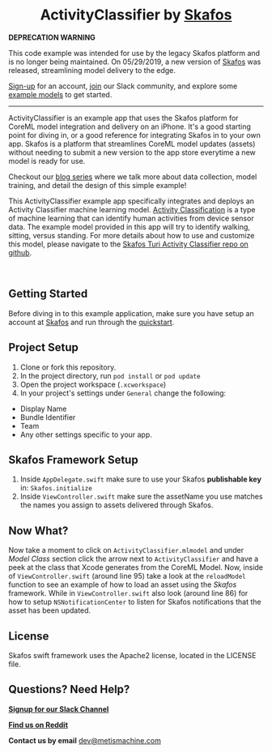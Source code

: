 <h1 align="center">ActivityClassifier by <a href="https://skafos.ai">Skafos</a></h1>


**DEPRECATION WARNING**

This code example was intended for use by the legacy Skafos platform and is no longer being maintained. On 05/29/2019, a new version of [Skafos](https://skafos.ai) was released, streamlining model delivery to the edge.

[Sign-up](https://dashboard.skafos.ai/sign-up) for an account, [join](https://join.slack.com/t/metismachine-skafos/shared_invite/enQtNTAxMzEwOTk2NzA5LThjMmMyY2JkNTkwNDQ1YjgyYjFiY2MyMjRkMzYyM2E4MjUxNTJmYmQyODVhZWM2MjQwMjE5ZGM1Y2YwN2M5ODI) our Slack community, and explore some [example models](https://github.com/skafos/colab-example-models) to get started.

---


ActivityClassifier is an example app that uses the Skafos platform for CoreML model integration and delivery on an iPhone. It's a good starting point for diving in, or a good reference for integrating Skafos in to your own app. Skafos is a platform that streamlines CoreML model updates (assets) without needing to submit a new version to the app store everytime a new model is ready for use.

Checkout our [blog series](https://medium.com/skafosai/activity-classification-for-watchos-part-3-b5a60ac6707f) where we talk more about data collection, model training, and detail the design of this simple example!

This ActivityClassifier example app specifically integrates and deploys an Activity Classifier machine learning model. [Activity Classification](https://docs.metismachine.io/docs/activity-classification) is a type of machine learning that can identify human activities from device sensor data. The example model provided in this app will try to identify walking, sitting, versus standing. For more details about how to use and customize this model, please navigate to the [Skafos Turi Activity Classifier repo on github](https://github.com/skafos/TuriActivityClassifier). 

<br>

## Getting Started

Before diving in to this example application, make sure you have setup an account at [Skafos](https://skafos.ai) and run through the [quickstart](https://dashboard.skafos.ai/quickstart/project).

## Project Setup

1. Clone or fork this repository.
2. In the project directory, run `pod install` or `pod update`
3. Open the project workspace (`.xcworkspace`)
4. In your project's settings under `General` change the following:
* Display Name
* Bundle Identifier
* Team
* Any other settings specific to your app.

## Skafos Framework Setup

1.  Inside `AppDelegate.swift` make sure to use your Skafos **publishable key** in: `Skafos.initialize`
2.  Inside `ViewController.swift` make sure the assetName you use matches the names you assign to assets delivered through Skafos.

## Now What?

Now take a moment to click on `ActivityClassifier.mlmodel` and under *Model Class* section click the arrow next 
to `ActivityClassifier` and have a peek at the class that Xcode generates from the CoreML Model. Now, inside of 
`ViewController.swift` (around line 95) take a look at the `reloadModel` function to see an example of
how to load an asset using the *Skafos* framework. While in `ViewController.swift` also look (around line 86)
for how to setup `NSNotificationCenter` to listen for Skafos notifications that the asset has been updated.

## License

Skafos swift framework uses the Apache2 license, located in the LICENSE file.

## Questions? Need Help? 

[**Signup for our Slack Channel**](https://skafosai.slack.com/)

[**Find us on Reddit**](https://reddit.com/r/skafos) 

**Contact us by email** <a href="mailto:..">dev@metismachine.com</a>

